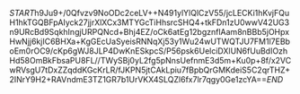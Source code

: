 $START$h9Ju9+/0Qfvzv9NoODc2ceLV++N491ylYlQlCzV55/jcLECKi1hKvjFQuH1hkTGQBFpAIyck27jjrXlXCx3MTYGcTiHhsrcSHQ4+tkFDn1zU0wwV42UG3n9URcBd9SqkhIngjURPQNcd+Bhj4EZ/oCk6atEg12bgznflAam8nBBb5jOHpxHwNjj6kjIC6BHXa+KgGEcUaSyeisRNNqXj53y1Wu24wUTWQTJU7FM1l7EBboEm0rOC9/cKp6gWJ8JLP4DwKnESkpcS/P56psk6UelciDXlUN6fUuBdIOzhHd58OmBkFbsaPU8FL//TWySBj0yL2fg5pNnsUefnmE3d5m+Ku0p+8f/x2VCwRVsgU7tDxZZqddKGcKrLR/fJKPN5jtCAkLpiu7fBpbQrGMKdeiS5C2qrTHZ+2INrY9H2+RAVndmE3TZ1GR7b1UrVKX4SLQZl6fx7lr7qgy0Ge1zcYA==$END$